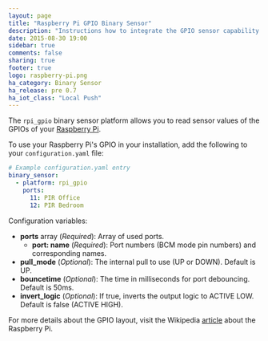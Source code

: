 ```yaml
---
layout: page
title: "Raspberry Pi GPIO Binary Sensor"
description: "Instructions how to integrate the GPIO sensor capability of a Raspberry Pi into Home Assistant."
date: 2015-08-30 19:00
sidebar: true
comments: false
sharing: true
footer: true
logo: raspberry-pi.png
ha_category: Binary Sensor
ha_release: pre 0.7
ha_iot_class: "Local Push"
---
```


The `rpi_gpio` binary sensor platform allows you to read sensor values of the GPIOs of your [Raspberry Pi](https://www.raspberrypi.org/).

To use your Raspberry Pi's GPIO in your installation, add the following to your `configuration.yaml` file:

```yaml
# Example configuration.yaml entry
binary_sensor:
  - platform: rpi_gpio
    ports:
      11: PIR Office
      12: PIR Bedroom
```

Configuration variables:

- **ports** array (*Required*): Array of used ports.
  - **port: name** (*Required*): Port numbers (BCM mode pin numbers) and corresponding names.
- **pull_mode** (*Optional*): The internal pull to use (UP or DOWN). Default is UP.
- **bouncetime** (*Optional*): The time in milliseconds for port debouncing. Default is 50ms.
- **invert_logic** (*Optional*): If true, inverts the output logic to ACTIVE LOW. Default is false (ACTIVE HIGH).

For more details about the GPIO layout, visit the Wikipedia [article](https://en.wikipedia.org/wiki/Raspberry_Pi#GPIO_connector) about the Raspberry Pi.

